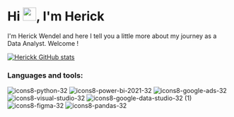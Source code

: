 

<h1 align="left">Hi <img src="https://raw.githubusercontent.com/kaueMarques/kaueMarques/master/hi.gif" height="30px">, I'm Herick</h1>

I'm Herick Wendel and here I tell you a little more about my journey as a Data Analyst. Welcome !



[![Herickk GitHub stats](https://github-readme-stats.vercel.app/api?username=Herickk&show)](https://github.com/anuraghazra/github-readme-stats)










### Languages and tools:
![icons8-python-32](https://github.com/Herickk/Herickk/assets/104686369/0feee7ee-cafc-41a5-b0bc-975e5f891b86)
![icons8-power-bi-2021-32](https://github.com/Herickk/Herickk/assets/104686369/3556ba29-0124-4e3b-8b00-adb4087bd9e4)
![icons8-google-ads-32](https://github.com/Herickk/Herickk/assets/104686369/118e7b6d-0aff-4426-ad2c-729a5a0e05a4)
![icons8-visual-studio-32](https://github.com/Herickk/Herickk/assets/104686369/a820c155-ee61-4aa0-8edc-12f1f8de128c)
![icons8-google-data-studio-32 (1)](https://github.com/Herickk/Herickk/assets/104686369/1675ec5d-5df3-45b1-9c53-2f35e6f36101)
![icons8-figma-32](https://github.com/Herickk/Herickk/assets/104686369/9163cbc3-4fee-4fcb-ac85-cc28acd940bd)
![icons8-pandas-32](https://github.com/Herickk/Herickk/assets/104686369/5b1742da-e07f-4c15-bcfb-330f59299878)

